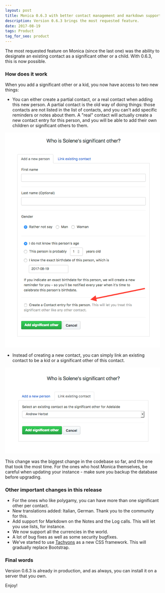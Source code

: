 ```yaml
---
layout: post
title: Monica 0.6.3 with better contact management and markdown support
description: Version 0.6.3 brings the most requested feature.
date: 2017-08-19
tags: Product
tag_for_seo: product
---
```


The most requested feature on Monica (since the last one) was the ability to
designate an existing contact as a significant other or a child. With 0.6.3,
this is now possible.

### How does it work

When you add a significant other or a kid, you now have access to two new
things:
* You can either create a partial contact, or a real contact when adding this
new person. A partial contact is the old way of doing things: those contacts
are not listed in the list of contacts, and you can't add specific reminders or
notes about them. A "real" contact will actually create a new contact entry for
this person, and you will be able to add their own children or significant
others to them.

![create complete contact](/assets/img/posts/2017-08-19-add-contact.png)

* Instead of creating a new contact, you can simply link an existing contact to
be a kid or a significant other of this contact.

![create complete contact](/assets/img/posts/2017-08-19-link-contact.png)

This change was the biggest change in the codebase so far, and the one that
took the most time. For the ones who host Monica themselves, be careful when
updating your instance - make sure you backup the database before upgrading.

### Other important changes in this release

* For the ones who like polygamy, you can have more than one significant other
per contact.
* New translations added: Italian, German. Thank you to the community for this.
* Add support for Markdown on the Notes and the Log calls. This will let you
use lists, for instance.
* We now support all the currencies in the world.
* A lot of bug fixes as well as some security bugfixes.
* We've started to use [Tachyons](http://tachyons.io/) as a new CSS framework.
This will gradually replace Bootstrap.

### Final words

Version 0.6.3 is already in production, and as always, you can install it on a
server that you own.

Enjoy!
